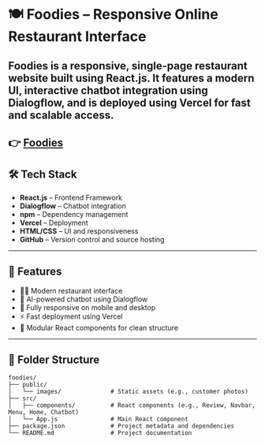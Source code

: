 # 🍽️ Foodies – Responsive Online Restaurant Interface

**Foodies** is a responsive, single-page restaurant website built using **React.js**. It features a modern UI, interactive chatbot integration using **Dialogflow**, and is deployed using **Vercel** for fast and scalable access.
---
👉 [Foodies](https://foodies-psi-two.vercel.app)
---
## 🛠️ Tech Stack

- **React.js** – Frontend Framework  
- **Dialogflow** – Chatbot integration  
- **npm** – Dependency management  
- **Vercel** – Deployment  
- **HTML/CSS** – UI and responsiveness  
- **GitHub** – Version control and source hosting  

---

## 📱 Features

- 🧑‍🍳 Modern restaurant interface
- 💬 AI-powered chatbot using Dialogflow
- 📱 Fully responsive on mobile and desktop
- ⚡ Fast deployment using Vercel
- 🔄 Modular React components for clean structure

---

## 📂 Folder Structure

```plaintext
foodies/
├── public/
│   └── images/              # Static assets (e.g., customer photos)
├── src/
│   ├── components/          # React components (e.g., Review, Navbar, Menu, Home, Chatbot)
│   └── App.js               # Main React component
├── package.json             # Project metadata and dependencies
└── README.md                # Project documentation

